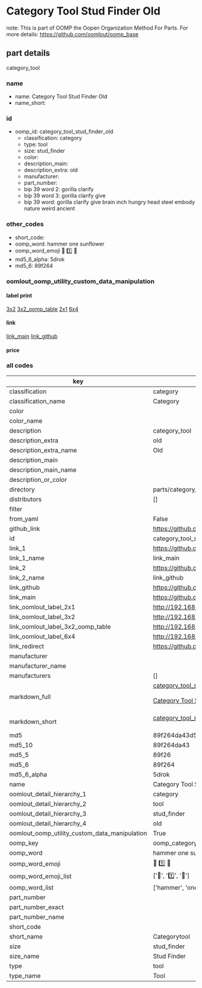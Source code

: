 # Category Tool Stud Finder Old  

note: This is part of OOMP the Oopen Organization Method For Parts. For more details: https://github.com/oomlout/oomp_base

##  part details
  



category_tool



### name
* name: Category Tool Stud Finder Old
* name_short: 
### id
* oomp_id: category_tool_stud_finder_old
  * classification: category
  * type: tool
  * size: stud_finder
  * color: 
  * description_main: 
  * description_extra: old
  * manufacturer: 
  * part_number: 
  * bip 39 word 2: gorilla clarify
  * bip 39 word 3: gorilla clarify give
  * bip 39 word: gorilla clarify give brain inch hungry head steel embody nature weird ancient

### other_codes
* short_code: 
* oomp_word: hammer one sunflower
* oomp_word_emoji :hammer: :one: :sunflower:
* md5_6_alpha: 5drok
* md5_6: 89f264






### oomlout_oomp_utility_custom_data_manipulation
#### label print
[3x2](http://192.168.1.245:1112/?label=oomp%205drok)
[3x2_oomp_table](http://192.168.1.108:1112/?label=oomp%205drok)
[2x1](http://192.168.1.242:1112/?label=oomp%205drok)
[6x4](http://192.168.1.55:1112/?label=oomp%205drok)    

#### link

[link_main](https://github.com/oomlout/oomlout_oomp_version_1_messy/tree/main/parts/category_tool_stud_finder_old) [link_github](https://github.com/oomlout/oomlout_oomp_version_1_messy/tree/main/parts/category_tool_stud_finder_old)                             

#### price







### all codes 
| key | value |  
| --- | --- |  
| classification | category |  
| classification_name | Category |  
| color |  |  
| color_name |  |  
| description | category_tool |  
| description_extra | old |  
| description_extra_name | Old |  
| description_main |  |  
| description_main_name |  |  
| description_or_color |   |  
| directory | parts/category_tool_stud_finder_old |  
| distributors | [] |  
| filter |  |  
| from_yaml | False |  
| github_link | https://github.com/oomlout/oomlout_oomp_part_src/tree/main/parts/category_tool_stud_finder_old |  
| id | category_tool_stud_finder_old |  
| link_1 | https://github.com/oomlout/oomlout_oomp_version_1_messy/tree/main/parts/category_tool_stud_finder_old |  
| link_1_name | link_main |  
| link_2 | https://github.com/oomlout/oomlout_oomp_version_1_messy/tree/main/parts/category_tool_stud_finder_old |  
| link_2_name | link_github |  
| link_github | https://github.com/oomlout/oomlout_oomp_version_1_messy/tree/main/parts/category_tool_stud_finder_old |  
| link_main | https://github.com/oomlout/oomlout_oomp_version_1_messy/tree/main/parts/category_tool_stud_finder_old |  
| link_oomlout_label_2x1 | http://192.168.1.242:1112/?label=oomp%205drok |  
| link_oomlout_label_3x2 | http://192.168.1.245:1112/?label=oomp%205drok |  
| link_oomlout_label_3x2_oomp_table | http://192.168.1.108:1112/?label=oomp%205drok |  
| link_oomlout_label_6x4 | http://192.168.1.55:1112/?label=oomp%205drok |  
| link_redirect | https://github.com/oomlout/oomlout_oomp_version_1_messy/tree/main/parts/category_tool_stud_finder_old |  
| manufacturer |  |  
| manufacturer_name |  |  
| manufacturers | [] |  
| markdown_full | [category_tool_stud_finder_old](none)<br>[](none)<br>[Category Tool Stud Finder Old](none)<br><br> |  
| markdown_short | [category_tool_stud_finder_old](none)<br><br> |  
| md5 | 89f264da43d52d41bd3921aec4ca7b25 |  
| md5_10 | 89f264da43 |  
| md5_5 | 89f26 |  
| md5_6 | 89f264 |  
| md5_6_alpha | 5drok |  
| name | Category Tool Stud Finder Old |  
| oomlout_detail_hierarchy_1 | category |  
| oomlout_detail_hierarchy_2 | tool |  
| oomlout_detail_hierarchy_3 | stud_finder |  
| oomlout_detail_hierarchy_4 | old |  
| oomlout_oomp_utility_custom_data_manipulation | True |  
| oomp_key | oomp_category_tool_stud_finder_old |  
| oomp_word | hammer one sunflower |  
| oomp_word_emoji | :hammer: :one: :sunflower: |  
| oomp_word_emoji_list | [':hammer:', ':one:', ':sunflower:'] |  
| oomp_word_list | ['hammer', 'one', 'sunflower'] |  
| part_number |  |  
| part_number_exact |  |  
| part_number_name |  |  
| short_code |  |  
| short_name | Categorytool |  
| size | stud_finder |  
| size_name | Stud Finder |  
| type | tool |  
| type_name | Tool |  
